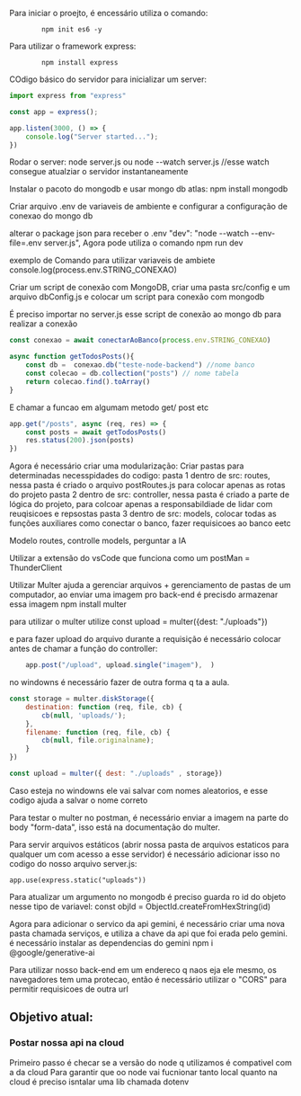 Para iniciar o proejto, é encessário utiliza o comando:

            npm init es6 -y
Para utilizar o framework express:

            npm install express

COdigo básico do servidor para inicializar um server:

```javascript
import express from "express"

const app = express();

app.listen(3000, () => {
    console.log("Server started...");
})
```

Rodar o server:
        node server.js
        ou
        node --watch server.js
        //esse watch consegue atualziar o servidor instantaneamente

Instalar o pacoto do mongodb e usar mongo db atlas:
        npm install mongodb

Criar arquivo .env de variaveis de ambiente e configurar a configuração de conexao do mongo db

alterar o package json para receber o .env 
        "dev": "node --watch --env-file=.env server.js",
Agora pode utiliza o comando npm run dev

exemplo de Comando para utilizar variaveis de ambiete
        console.log(process.env.STRING_CONEXAO)

Criar um script de conexão com MongoDB, criar uma pasta src/config e um arquivo dbConfig.js e colocar um script para conexão com mongodb

É preciso importar no server.js esse script de conexão ao mongo db para realizar a conexão

```javascript
const conexao = await conectarAoBanco(process.env.STRING_CONEXAO)

async function getTodosPosts(){
    const db =  conexao.db("teste-node-backend") //nome banco
    const colecao = db.collection("posts") // nome tabela
    return colecao.find().toArray()
}
```

E chamar a funcao em algumam metodo get/ post etc

```javascript
app.get("/posts", async (req, res) => {
    const posts = await getTodosPosts()
    res.status(200).json(posts)
})
```

Agora é necessário criar uma modularização:
Criar pastas para determinadas necesspidades do codigo:
pasta 1 dentro de src: routes, nessa pasta é criado o arquivo postRoutes.js para colocar apenas as rotas do projeto
pasta 2 dentro de src: controller, nessa pasta é criado a parte de lógica do projeto, para colcoar apenas a responsabildiade de lidar com reuqisicoes e repsostas
pasta 3 dentro de src: models, colocar todas as funções auxiliares como conectar o banco, fazer requisicoes ao banco eetc

Modelo routes, controlle models, perguntar a IA

Utilizar a extensão do vsCode que funciona como um postMan = ThunderClient

Utilizar Multer ajuda a gerenciar arquivos + gerenciamento de pastas de um computador, ao enviar uma imagem pro back-end é precisdo armazenar essa imagem
                npm install multer

para utilizar o multer utilize 
                const upload = multer({dest: "./uploads"})

e para fazer upload do arquivo durante a requisição é necessário colocar antes de chamar a função do controller:

```javascript
    app.post("/upload", upload.single("imagem"),  )
```

no windowns é necessário fazer de outra forma q ta a aula.
```javascript
const storage = multer.diskStorage({
    destination: function (req, file, cb) {
        cb(null, 'uploads/');
    },
    filename: function (req, file, cb) {
        cb(null, file.originalname);
    }
})

const upload = multer({ dest: "./uploads" , storage})
```
Caso esteja no windowns ele vai salvar com nomes aleatorios, e esse codigo ajuda a salvar o nome correto

Para testar o multer no postman, é necessário enviar a imagem na parte do body "form-data", isso está na documentação do multer.

Para servir arquivos estáticos (abrir nossa pasta de arquivos estaticos para qualquer um com acesso a esse servidor) é necessário adicionar isso no codigo do nosso arquivo server.js:
```
app.use(express.static("uploads"))
```

Para atualizar um argumento no mongodb é preciso guarda ro id do objeto nesse tipo de variavel:
    const objId = ObjectId.createFromHexString(id)


Agora para adicionar o servico da api gemini, é necessário criar uma nova pasta chamada serviços, e utiliza a chave da api que foi erada pelo gemini.
é necessário instalar as dependencias do gemini
                npm i @google/generative-ai

Para utilizar nosso back-end em um endereco q naos eja ele mesmo, os navegadores tem uma protecao, então é necessário utilizar o "CORS" para permitir requisicoes de outra url

## Objetivo atual:
### Postar nossa api na cloud
Primeiro passo é checar se a versão do node q utilizamos é compativel com a da cloud
Para garantir que oo node vai fucnionar tanto local quanto na cloud é preciso isntalar uma lib chamada dotenv